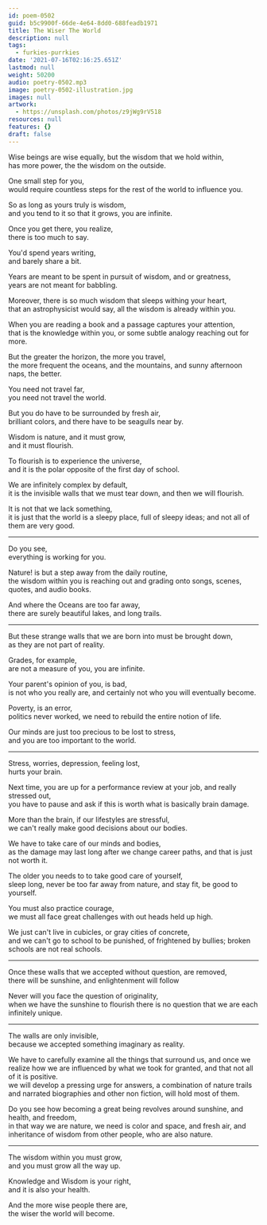 ```yaml
---
id: poem-0502
guid: b5c9900f-66de-4e64-8dd0-688feadb1971
title: The Wiser The World
description: null
tags:
  - furkies-purrkies
date: '2021-07-16T02:16:25.651Z'
lastmod: null
weight: 50200
audio: poetry-0502.mp3
image: poetry-0502-illustration.jpg
images: null
artwork:
  - https://unsplash.com/photos/z9jWg9rV518
resources: null
features: {}
draft: false
---
```


Wise beings are wise equally, but the wisdom that we hold within,\
has more power, the the wisdom on the outside.

One small step for you,\
would require countless steps for the rest of the world to influence you.

So as long as yours truly is wisdom,\
and you tend to it so that it grows, you are infinite.

Once you get there, you realize,\
there is too much to say.

You'd spend years writing,\
and barely share a bit.

Years are meant to be spent in pursuit of wisdom, and or greatness,\
years are not meant for babbling.

Moreover, there is so much wisdom that sleeps withing your heart,\
that an astrophysicist would say, all the wisdom is already within you.

When you are reading a book and a passage captures your attention,\
that is the knowledge within you, or some subtle analogy reaching out for more.

But the greater the horizon, the more you travel,\
the more frequent the oceans, and the mountains, and sunny afternoon naps, the better.

You need not travel far,\
you need not travel the world.

But you do have to be surrounded by fresh air,\
brilliant colors, and there have to be seagulls near by.

Wisdom is nature, and it must grow,\
and it must flourish.

To flourish is to experience the universe,\
and it is the polar opposite of the first day of school.

We are infinitely complex by default,\
it is the invisible walls that we must tear down, and then we will flourish.

It is not that we lack something,\
it is just that the world is a sleepy place, full of sleepy ideas; and not all of them are very good.

---

Do you see,\
everything is working for you.

Nature! is but a step away from the daily routine,\
the wisdom within you is reaching out and grading onto songs, scenes, quotes, and audio books.

And where the Oceans are too far away,\
there are surely beautiful lakes, and long trails.

---

But these strange walls that we are born into must be brought down,\
as they are not part of reality.

Grades, for example,\
are not a measure of you, you are infinite.

Your parent's opinion of you, is bad,\
is not who you really are, and certainly not who you will eventually become.

Poverty, is an error,\
politics never worked, we need to rebuild the entire notion of life.

Our minds are just too precious to be lost to stress,\
and you are too important to the world.

---

Stress, worries, depression, feeling lost,\
hurts your brain.

Next time, you are up for a performance review at your job, and really stressed out,\
you have to pause and ask if this is worth what is basically brain damage.

More than the brain, if our lifestyles are stressful,\
we can't really make good decisions about our bodies.

We have to take care of our minds and bodies,\
as the damage may last long after we change career paths, and that is just not worth it.

The older you needs to to take good care of yourself,\
sleep long, never be too far away from nature, and stay fit, be good to yourself.

You must also practice courage,\
we must all face great challenges with out heads held up high.

We just can't live in cubicles, or gray cities of concrete,\
and we can't go to school to be punished, of frightened by bullies; broken schools are not real schools.

---

Once these walls that we accepted without question, are removed,\
there will be sunshine, and enlightenment will follow

Never will you face the question of originality,\
when we have the sunshine to flourish there is no question that we are each infinitely unique.

---

The walls are only invisible,\
because we accepted something imaginary as reality.

We have to carefully examine all the things that surround us, and once we realize how we are influenced by what we took for granted, and that not all of it is positive.\
we will develop a pressing urge for answers, a combination of nature trails and narrated biographies and other non fiction, will hold most of them.

Do you see how becoming a great being revolves around sunshine, and health, and freedom,\
in that way we are nature, we need is color and space, and fresh air, and inheritance of wisdom from other people, who are also nature.

---

The wisdom within you must grow,\
and you must grow all the way up.

Knowledge and Wisdom is your right,\
and it is also your health.

And the more wise people there are,\
the wiser the world will become.
